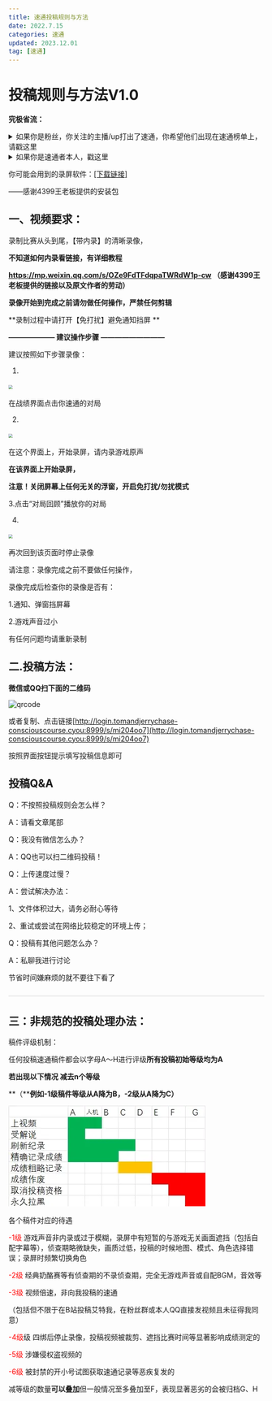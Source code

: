 ```yaml
---
title: 速通投稿规则与方法
date: 2022.7.15
categories: 速通
updated: 2023.12.01
tag: [速通]
---
```


# 投稿规则与方法V1.0

**究极省流：**

<details>
<summary>如果你是粉丝，你关注的主播/up打出了速通，你希望他们出现在速通榜单上，请戳这里</summary>


* 请把BV号/链接私发给我，并进行必要的备注

</details>



<details>
<summary>如果你是速通者本人，戳这里</summary>


* 如果你已经在视频平台投稿，请把BV号/链接私发给我，并进行必要的备注
* 如果你尚未在任何地方投稿，且想要上卷毛叔视频的，请向下查看视频要求：

</details>





你可能会用到的录屏软件：[[下载链接]](https://login.tomandjerrychase-consciouscourse.cyou:8888/down/SxbQTGhKUwgr.apk)

——感谢4399王老板提供的安装包

 

## 一、视频要求：

录制比赛从头到尾，【带内录】的清晰录像，

**不知道如何内录看链接，有详细教程**

**https://mp.weixin.qq.com/s/OZe9FdTFdqpaTWRdW1p-cw      （感谢4399王老板提供的链接以及原文作者的劳动）**

**录像开始到完成之前请勿做任何操作，严禁任何剪辑**

**录制过程中请打开【免打扰】避免通知挡屏 **

**——————– 建议操作步骤 —————————**

建议按照如下步骤录像：  

1.

<img src="./author_instruction/31aa9f3f6dc920f327136b8d9863c4ded18d3c66.jpg@1256w_580h_!web-article-pic-1703658618854-6-1703659547811-8.webp" style="zoom:50%;" />

在战绩界面点击你速通的对局

2.

<img src="./author_instruction/d11120ef3d188227b37594bca8194534bff115a2.jpg@1256w_580h_!web-article-pic-1703658617429-4-1703659549689-10.webp" style="zoom:50%;" />

在这个界面上，开始录屏，请内录游戏原声

**在该界面上开始录屏，**

**注意！关闭屏幕上任何无关的浮窗，开启免打扰/勿扰模式**

3.点击“对局回顾”播放你的对局

4.

<img src="./author_instruction/8ba5c51e0998c4d043cefe40e007b1e921579b78.jpg@1256w_580h_!web-article-pic-1703658615235-2-1703659551813-12.webp" style="zoom:50%;" />

再次回到该页面时停止录像

请注意：录像完成之前不要做任何操作，

录像完成后检查你的录像是否有：

1.通知、弹窗挡屏幕

2.游戏声音过小

有任何问题均请重新录制

  

## **二.投稿方法：**

**微信或QQ扫下面的二维码**

![qrcode](./author_instruction/qrcode-1703659567274-14.png)

或者复制、点击链接[http://login.tomandjerrychase-consciouscourse.cyou:8999/s/mi204oo7](http://login.tomandjerrychase-consciouscourse.cyou:8999/s/mi204oo7)

按照界面按钮提示填写投稿信息即可



**投稿Q&A**
---------

Q：不按照投稿规则会怎么样？

A：请看文章尾部

Q：我没有微信怎么办？

A：QQ也可以扫二维码投稿！

Q：上传速度过慢？

A：尝试解决办法：

1、文件体积过大，请务必耐心等待

2、重试或尝试在网络比较稳定的环境上传；

Q：投稿有其他问题怎么办？

A：私聊我进行讨论

  

  

节省时间嫌麻烦的就不要往下看了

  

![](./author_instruction/0117cbba35e51b0bce5f8c2f6a838e8a087e8ee7.png@progressive.webp)

  

## **三：非规范的投稿处理办法：**

稿件评级机制：

任何投稿速通稿件都会以字母A～H进行评级**所有投稿初始等级均为A**

**若出现以下情况 减去n个等级**

**（****例如-1级稿件等级从A降为B，-2级从A降为C）**

![](./author_instruction/41da20da35a779d9bc5385c558cbb06dcec88c1c.jpg@!web-article-pic.webp)

各个稿件对应的待遇

  

<font color=red>-1级</font> 游戏声音非内录或过于模糊，录屏中有短暂的与游戏无关画面遮挡（包括自配字幕等），侦查期略微缺失，画质过低，投稿的时候地图、模式、角色选择错误；录屏时频繁切换角色

<font color=red>-2级</font> 经典奶酪赛等有侦查期的不录侦查期，完全无游戏声音或自配BGM，音效等

<font color=red>-3级</font> 视频倍速，非向我投稿的速通

（包括但不限于在B站投稿艾特我，在粉丝群或本人QQ直接发视频且未征得我同意）

<font color=red>-4级</font>级 四绑后停止录像，投稿视频被裁剪、遮挡比赛时间等显著影响成绩测定的

<font color=red>-5级</font> 涉嫌侵权盗视频的

<font color=red>-6级</font> 被封禁的开小号试图获取速通记录等恶疾复发的

减等级的数量**可以叠加**但一般情况至多叠加至F，表现显著恶劣的会被归档G、H